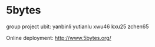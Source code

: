 # 5bytes
group project
ubit:
yanbinli
yutianlu
xwu46
kxu25
zchen65

 Online deployment:
 http://www.5bytes.org/

